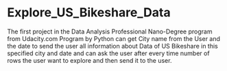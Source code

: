 # Explore_US_Bikeshare_Data
The first project in the Data Analysis Professional Nano-Degree program from Udacity.com
Program by Python can get City name from the User and the date to send the user all information about Data of US Bikeshare in this specified city and date and can ask the user after every time number of rows the user want to explore and then send it to the user.
